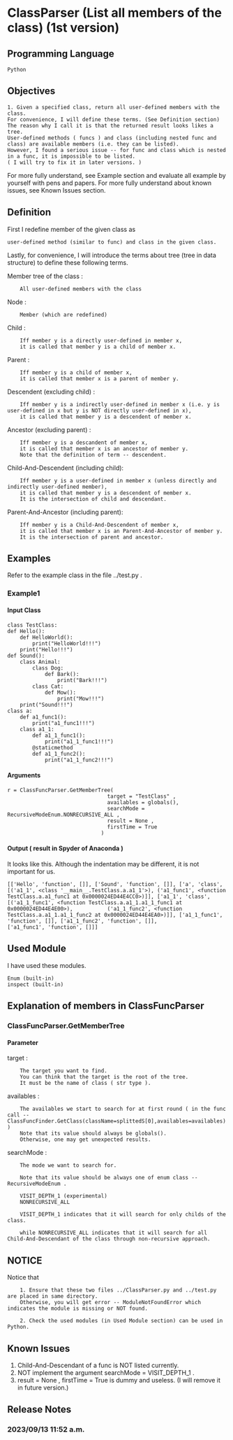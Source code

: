 # ClassParser (List all members of the class) (1st version)
## Programming Language 
    Python
## Objectives
    1. Given a specified class, return all user-defined members with the class. 
    For convenience, I will define these terms. (See Definition section)
    The reason why I call it is that the returned result looks likes a tree.
    User-defined methods ( funcs ) and class (including nested func and class) are available members (i.e. they can be listed).
    However, I found a serious issue -- for func and class which is nested in a func, it is impossible to be listed.
    ( I will try to fix it in later versions. )
For more fully understand, see Example section and evaluate all example by yourself with pens and papers.
For more fully understand about known issues, see Known Issues section.

## Definition
First I redefine member of the given  class as
    
    user-defined method (similar to func) and class in the given class.

Lastly, for convenience, I will introduce the terms about tree (tree in data structure) to define these following terms.

Member tree of the class :
        
        All user-defined members with the class

Node :

        Member (which are redefined)

Child :

        Iff member y is a directly user-defined in member x, 
        it is called that member y is a child of member x.

Parent :

        Iff member y is a child of member x,
        it is called that member x is a parent of member y.

Descendent (excluding child) :

        Iff member y is a indirectly user-defined in member x (i.e. y is user-defined in x but y is NOT directly user-defined in x), 
        it is called that member y is a descendent of member x.

Ancestor (excluding parent) :

        Iff member y is a descandent of member x,
        it is called that member x is an ancestor of member y.
        Note that the definition of term -- descendent.

Child-And-Descendent (including child):
        
        Iff member y is a user-defined in member x (unless directly and indirectly user-defined member), 
        it is called that member y is a descendent of member x.
        It is the intersection of child and descendant.

Parent-And-Ancestor (including parent):

        Iff member y is a Child-And-Descendent of member x,
        it is called that member x is an Parent-And-Ancestor of member y.
        It is the intersection of parent and ancestor.
        
## Examples
Refer to the example class in the file ../test.py .
### Example1
#### Input Class

    class TestClass:
    def Hello():
        def HelloWorld():
            print("HelloWorld!!!")
        print("Hello!!!")
    def Sound():
        class Animal:
            class Dog:
                def Bark():
                    print("Bark!!!")
            class Cat:
                def Mow():
                    print("Mow!!!")
        print("Sound!!!")
    class a:
        def a1_func1():
            print("a1_func1!!!")
        class a1_1:
            def a1_1_func1():
                print("a1_1_func1!!!")
            @staticmethod
            def a1_1_func2():
                print("a1_1_func2!!!")
                
#### Arguments
    
    r = ClassFuncParser.GetMemberTree( 
                                    target = "TestClass" , 
                                    availables = globals(),
                                    searchMode = RecursiveModeEnum.NONRECURSIVE_ALL ,
                                    result = None , 
                                    firstTime = True
                                  )

#### Output ( result in Spyder of Anaconda )
It looks like this. Although the indentation may be different, it is not important for us.

    [['Hello', 'function', []], ['Sound', 'function', []], ['a', 'class', [('a1_1', <class '__main__.TestClass.a.a1_1'>), ('a1_func1', <function               TestClass.a.a1_func1 at 0x0000024ED44E4CC0>)]], ['a1_1', 'class', [('a1_1_func1', <function TestClass.a.a1_1.a1_1_func1 at 0x0000024ED44E4E00>),           ('a1_1_func2', <function TestClass.a.a1_1.a1_1_func2 at 0x0000024ED44E4EA0>)]], ['a1_1_func1', 'function', []], ['a1_1_func2', 'function', []],            ['a1_func1', 'function', []]]
## Used Module
I have used these modules.

    Enum (built-in)
    inspect (built-in)

## Explanation of members in ClassFuncParser
### ClassFuncParser.GetMemberTree 
#### Parameter
target :
        
        The target you want to find. 
        You can think that the target is the root of the tree.
        It must be the name of class ( str type ).
        
availables :

        The availables we start to search for at first round ( in the func call -- ClassFuncFinder.GetClass(className=splittedS[0],availables=availables) )
        Note that its value should always be globals(). 
        Otherwise, one may get unexpected results.
searchMode :
    
        The mode we want to search for.

        Note that its value should be always one of enum class -- RecursiveModeEnum .
        
        VISIT_DEPTH_1 (experimental)
        NONRECURSIVE_ALL

        VISIT_DEPTH_1 indicates that it will search for only childs of the class.

        while NONRECURSIVE_ALL indicates that it will search for all Child-And-Descendant of the class through non-recursive approach. 

## NOTICE
Notice that 
        
        1. Ensure that these two files ../ClassParser.py and ../test.py are placed in same directory. 
        Otherwise, you will get error -- ModuleNotFoundError which indicates the module is missing or NOT found.

        2. Check the used modules (in Used Module section) can be used in Python.

## Known Issues
1. Child-And-Descendant of a func is NOT listed currently.
2. NOT implement the argument searchMode = VISIT_DEPTH_1 .
3. result = None , firstTime = True is dummy and useless. (I will remove it in future version.)

## Release Notes
### 2023/09/13 11:52 a.m.
